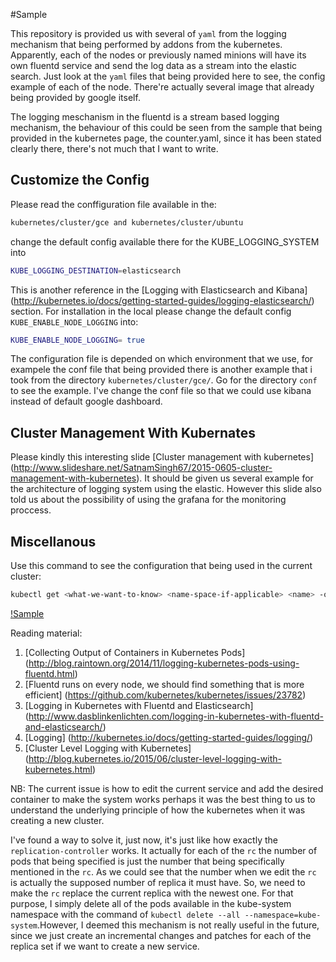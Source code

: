 #Sample

This repository is provided us with several of `yaml` from the logging mechanism that being performed by addons from the kubernetes. Apparently, each of the nodes or previously named minions will have its own fluentd service and send the log data as a stream into the elastic search. Just look at the `yaml` files that being provided here to see, the config example of each of the node. There're actually several image that already being provided by google itself. 

The logging meschanism in the fluentd is a stream based logging mechanism, the behaviour of this could be seen from the sample that being provided in the kubernetes page, the counter.yaml, since it has been stated clearly there, there's not much that I want to write. 

## Customize the Config

Please read the conffiguration file available in the:

```bash
kubernetes/cluster/gce and kubernetes/cluster/ubuntu
```

change the default config available there for the KUBE_LOGGING_SYSTEM into

```bash
KUBE_LOGGING_DESTINATION=elasticsearch
```

This is another reference in the [Logging with Elasticsearch and Kibana] (http://kubernetes.io/docs/getting-started-guides/logging-elasticsearch/) section. For installation in the local please change the default config `KUBE_ENABLE_NODE_LOGGING` into:

```bash
KUBE_ENABLE_NODE_LOGGING= true
```

The configuration file is depended on which environment that we use, for exampele the conf file that being provided there is another example that i took from the directory `kubernetes/cluster/gce/`. Go for the directory `conf` to see the example. I've change the conf file so that we could use kibana instead of default google dashboard.


## Cluster Management With Kubernates

Please kindly this interesting slide [Cluster management with kubernetes] (http://www.slideshare.net/SatnamSingh67/2015-0605-cluster-management-with-kubernetes). It should be given us several example for the architecture of logging system using the elastic. However this slide also told us about the possibility of using the grafana for the monitoring proccess. 

## Miscellanous

Use this command to see the configuration that being used in the current cluster:

```bash
kubectl get <what-we-want-to-know> <name-space-if-applicable> <name> -o yaml
```

[!Sample](http://3.bp.blogspot.com/-8sYxFgrVZ3A/VGvL9PeTA4I/AAAAAAAAN00/Uua-54Nu6pQ/s1600/overview.png)

Reading material:

1. [Collecting Output of Containers in Kubernetes Pods] (http://blog.raintown.org/2014/11/logging-kubernetes-pods-using-fluentd.html)
2. [Fluentd runs on every node, we should find something that is more efficient] (https://github.com/kubernetes/kubernetes/issues/23782)
3. [Logging in Kubernetes with Fluentd and Elasticsearch] (http://www.dasblinkenlichten.com/logging-in-kubernetes-with-fluentd-and-elasticsearch/)
4. [Logging] (http://kubernetes.io/docs/getting-started-guides/logging/)
5. [Cluster Level Logging with Kubernetes] (http://blog.kubernetes.io/2015/06/cluster-level-logging-with-kubernetes.html)

NB:
The current issue is how to edit the current service and add the desired container to make the system works perhaps it was the best thing to us to understand the underlying principle of how the kubernetes when it was creating a new cluster.

I've found a way to solve it, just now, it's just like how exactly the `replication-controller` works. It actually for each of the `rc` the number of pods that being specified is just the number that being specifically mentioned in the `rc`. As we could see that the number when we edit the `rc` is actually the supposed number of replica it must have. So, we need to make the `rc` replace the current replica with the newest one. For that purpose, I simply delete all of the pods available in the kube-system namespace with the command of `kubectl delete --all --namespace=kube-system`.However, I deemed this mechanism is not really useful in the future, since we just create an incremental changes and patches for each of the replica set if we want to create a new service. 
